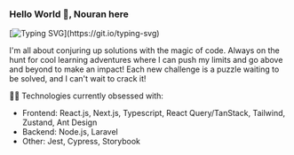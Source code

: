 ### Hello World 👋, Nouran here

[![Typing SVG](https://readme-typing-svg.demolab.com?font=Fira+Code&size=18&pause=1000&color=F7A6AB&multiline=true&random=false&width=435&lines=Frontend+Software+Engineer+-+by+day%2C;Monkey+around+with+code+%F0%9F%90%B5+-+by+night.)](https://git.io/typing-svg)

I'm all about conjuring up solutions with the magic of code. Always on the hunt for cool learning adventures where I can push my limits and go above and beyond to make an impact! Each new challenge is a puzzle waiting to be solved, and I can't wait to crack it!

👨‍💻 Technologies currently obsessed with:
- Frontend: React.js, Next.js, Typescript, React Query/TanStack, Tailwind, Zustand, Ant Design
- Backend: Node.js, Laravel
- Other: Jest, Cypress, Storybook

